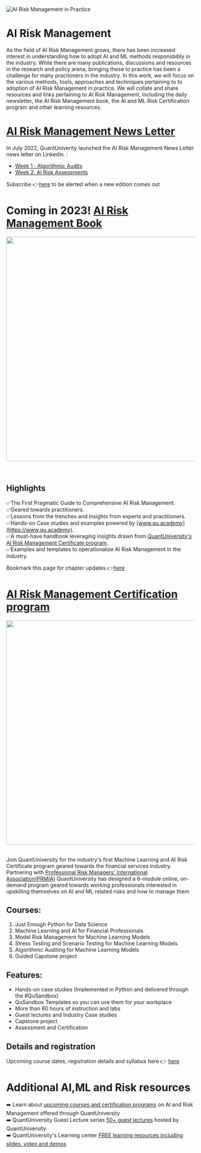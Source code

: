 ![AI Risk Management in Practice](https://media-exp2.licdn.com/dms/image/C5616AQHvwqh1Y29Rsg/profile-displaybackgroundimage-shrink_350_1400/0/1657134648528?e=1663804800&v=beta&t=pBW1f5UAAv34K-k8r51zQLG_k1qz_asXGREEepK9rPc)
# AI Risk Management
As the field of AI Risk Management grows, there has been increased interest in understanding how to adopt AI and ML methods responsbibly in the industry. While there are many publications, discussions and resources in the research and policy arena, bringing these to practice has been a challenge for many practioners in the industry. In this work, we will focus on the various methods, tools, approaches and techniques pertaining to to adoption of AI Risk Management in practice.
We will collate and share resources and links pertaining to AI Risk Management, including the daily newsletter, the AI Risk Management book, the AI and ML Risk Certification program and other learning resources.

# [AI Risk Management News Letter](https://github.com/airiskmgt/AI-Risk-Management/blob/main/AI-Risk-Newsletter.md)
In July 2022, QuantUniverity launched the AI Risk Management News Letter news letter on Linkedin. :
- [Week 1 : Algorithmic Audits](https://github.com/airiskmgt/AI-Risk-Management/blob/main/AI-Risk-Newsletter.md#week-1--what-are-algorithmic-audits-)
- [Week 2: AI Risk Assessments](https://github.com/airiskmgt/AI-Risk-Management/blob/main/AI-Risk-Newsletter.md#week-2-how-to-conduct-ai-risk-assessments-)

Subscribe 👉[here](https://github.com/airiskmgt/AI-Risk-Management/blob/main/AI-Risk-Newsletter.md) to be alerted when a new edition comes out

# Coming in 2023! [AI Risk Management Book](https://www.airiskmgt.com)
<p align="center"><img src="https://media-exp2.licdn.com/dms/image/C4E22AQHWsKm2cJ882Q/feedshare-shrink_2048_1536/0/1658097277408?e=1660780800&v=beta&t=Fg3TMnT7MrYEbSGKOTlMUgyqaS8KoSYzKBHErv01gRI" width="600"></p> </br>

## Highlights
✅The First Pragmatic Guide to Comprehensive AI Risk Management. </br>
✅Geared towards practitioners. </br>
✅Lessons from the trenches and insights from experts and practitioners. </br>
✅Hands-on Case studies and examples powered by [www.qu.academy](https://www.qu.academy). </br>
✅A must-have handbook leveraging insights drawn from [QuantUniversity's AI Risk Management Certificate program](https://github.com/airiskmgt/AI-Risk-Management/edit/main/README.md#ai-risk-management-certification-program). </br>
✅Examples and templates to operationalize AI Risk Management in the industry. </br>

Bookmark this page for chapter updates 👉[here](https://www.airiskmgt.com)

 
# [AI Risk Management Certification program](https://www.quantuniversity.com/course-details/mlrisk.html)
<p align="center"><img src="https://quantuniversity.com/assets/img/machine-learning-AI-risk-certificate-program-process.png" width="600"></p></br>
Join QuantUniversity for the industry's first Machine Learning and AI Risk Certificate program geared towards the financial services industry. Partnering with <a href="https://www.prmia.org" target="_blank">Professional Risk Managers' International Association(PRMIA)</a> QuantUniversity has designed a 6-module online, on-demand program geared towards working professionals interested in upskilling themselves on AI and ML related risks and how to manage them</br>

## Courses:

1. Just Enough Python for Data Science
2. Machine Learning and AI for Financial Professionals
3. Model Risk Management for Machine Learning Models
4. Stress Testing and Scenario Testing for Machine Learning Models
5. Algorithmic Auditing for Machine Learning Models
6. Guided Capstone project

## Features:

- Hands-on case studies (Implemented in Python and delivered through the #QuSandbox)
- QuSandbox Templates so you can use them for your workplace
- More than 60 hours of instruction and labs
- Guest lectures and Industry Case studies
- Capstone project
- Assessment and Certification

## Details and registration
Upcoming course dates, registration details and syllabus here 👉 <a href="https://quantuniversity.com/course-details/mlrisk.html" target="_blank">here</a>

 # Additional AI,ML and Risk resources
 ➡️ Learn about [upcoming courses and certification programs](https://quantuniversity.com) on AI and Risk Management offered through QuantUniversity </br>
 ➡️ QuantUniversity Guest Lecture series [50+ guest lectures](https://quantuniversity.com/lectures.html) hosted by QuantUniversity </br>
 ➡️ QuantUniversity's Learning center [FREE learning resources including slides, video and demos](https://academy.qusandbox.com/register) </br>
